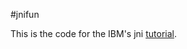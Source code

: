 #jnifun

This is the code for the IBM's jni [tutorial](http://www.ibm.com/developers/java/tutorials/j-jni/j-jni.html).
